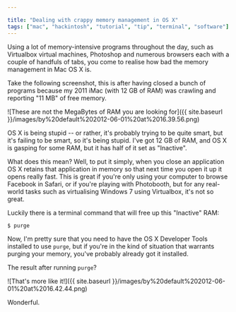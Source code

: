 ```yaml
---

title: "Dealing with crappy memory management in OS X"
tags: ["mac", "hackintosh", "tutorial", "tip", "terminal", "software"]
---
```

Using a lot of memory-intensive programs throughout the day, such as Virtualbox virtual machines, Photoshop and numerous browsers each with a couple of handfuls of tabs, you come to realise how bad the memory management in Mac OS X is.

<!-- more -->

Take the following screenshot, this is after having closed a bunch of programs because my 2011 iMac (with 12 GB of RAM) was crawling and reporting "11 MB" of free memory.

![These are not the MegaBytes of RAM you are looking for]({{ site.baseurl }}/images/by%20default%202012-06-01%20at%2016.39.56.png)

OS X is being stupid -- or rather, it's probably trying to be quite smart, but it's failing to be smart, so it's being stupid. I've got 12 GB of RAM, and OS X is gasping for some RAM, but it has half of it set as "Inactive".

What does this mean? Well, to put it simply, when you close an application OS X retains that application in memory so that next time you open it up it opens really fast. This is great if you're only using your computer to browse Facebook in Safari, or if you're playing with Photobooth, but for any real-world tasks such as virtualising Windows 7 using Virtualbox, it's not so great.

Luckily there is a terminal command that will free up this "Inactive" RAM:

`$ purge`

Now, I'm pretty sure that you need to have the OS X Developer Tools installed to use `purge`, but if you're in the kind of situation that warrants purging your memory, you've probably already got it installed.

The result after running `purge`?

![That's more like it!]({{ site.baseurl }}/images/by%20default%202012-06-01%20at%2016.42.44.png)

Wonderful.
